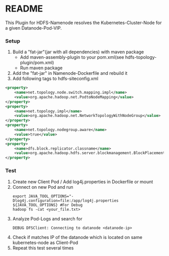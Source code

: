 # README #

This Plugin for HDFS-Namenode resolves the Kubernetes-Cluster-Node for a given Datanode-Pod-VIP.

### Setup ###

1. Build a "fat-jar"(jar with all dependencies) with maven package
    * Add maven-assembly-plugin to your pom.xml(see hdfs-topology-plugin/pom.xml)
    * Run maven package
2. Add the "fat-jar" in Namenode-Dockerfile and rebuild it
3. Add following tags to hdfs-siteconfig.xml
````xml
<property>
    <name>net.topology.node.switch.mapping.impl</name>
    <value>org.apache.hadoop.net.PodtoNodeMapping</value>
</property>
<property>
    <name>net.topology.impl</name>
    <value>org.apache.hadoop.net.NetworkTopologyWithNodeGroup</value>
</property>
<property>
    <name>net.topology.nodegroup.aware</name>
    <value>true</value>
</property>
<property>
    <name>dfs.block.replicator.classname</name>
    <value>org.apache.hadoop.hdfs.server.blockmanagement.BlockPlacementPolicyWithNodeGroup</value>
</property>
````

### Test ###
1. Create new Client Pod / Add log4j.properties in Dockerfile or mount
2. Connect on new Pod and run 
    ````shell script
    export JAVA_TOOL_OPTIONS="-Dlog4j.configuration=file:/app/log4j.properties ${JAVA_TOOL_OPTIONS} #For Debug
    hadoop fs -cat <your_file.txt> 
    ````
3. Analyze Pod-Logs and search for 
    ````
   DEBUG DFSClient: Connecting to datanode <datanode-ip>
    ````
4. Check if <datanode-ip> matches IP of the datanode which is located on same kubernetes-node as Client-Pod
5. Repeat this test several times
 